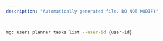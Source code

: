 ```yaml
---
description: "Automatically generated file. DO NOT MODIFY"
---
```


```bash

mgc users planner tasks list --user-id {user-id}

```